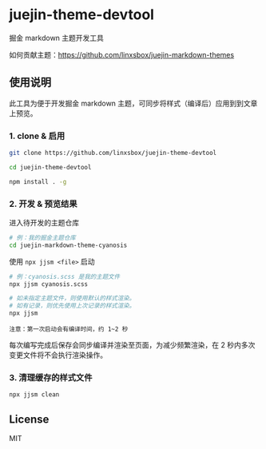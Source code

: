 # juejin-theme-devtool
掘金 markdown 主题开发工具

如何贡献主题：https://github.com/linxsbox/juejin-markdown-themes

## 使用说明
此工具为便于开发掘金 markdown 主题，可同步将样式（编译后）应用到到文章上预览。

### 1. clone & 启用

```bash
git clone https://github.com/linxsbox/juejin-theme-devtool

cd juejin-theme-devtool

npm install . -g
```

### 2. 开发 & 预览结果

进入待开发的主题仓库

```bash
# 例：我的掘金主题仓库
cd juejin-markdown-theme-cyanosis
```

使用 `npx jjsm <file>` 启动
```bash
# 例：cyanosis.scss 是我的主题文件 
npx jjsm cyanosis.scss

# 如未指定主题文件，则使用默认的样式渲染。
# 如有记录，则优先使用上次记录的样式渲染。
npx jjsm
```

`注意：第一次启动会有编译时间，约 1~2 秒`

每次编写完成后保存会同步编译并渲染至页面，为减少频繁渲染，在 2 秒内多次变更文件将不会执行渲染操作。

### 3. 清理缓存的样式文件
```
npx jjsm clean
```

## License
MIT